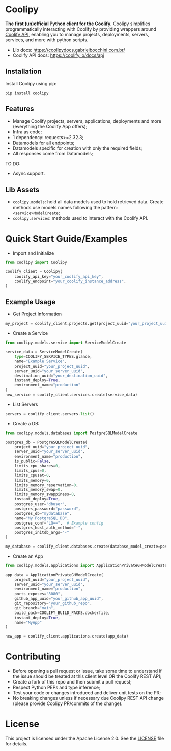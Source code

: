 # Coolipy

**The first (un)official Python client for the [Coolify](https://coolify.io/).**
Coolipy simplifies programmatically interacting with Coolify by providing wrappers around [Coolify API](https://coolify.io/docs/api), enabling you to manage projects, deployments, servers, services, and more with python scripts.

- Lib docs: https://coolipydocs.gabrielbocchini.com.br/
- Coolify API docs: https://coolify.io/docs/api

## Installation

Install Coolipy using pip:

```bash
pip install coolipy
```

## Features
- Manage Coolify projects, servers, applications, deployments and more (everything the Coolify App offers);
- Infra as code;
- 1 dependency: requests>=2.32.3;
- Datamodels for all endpoints;
- Datamodels specific for creation with only the required fields;
- All responses come from Datamodels;

TO DO:

- Async support.


## Lib Assets

- `coolipy.models`: hold all data models used to hold retrieved data. Create methods use models names following the pattern: `<service>ModelCreate`;
- `coolipy.services`: methods used to interact with the Coolify API.



# Quick Start Guide/Examples

- Import and Initialize
```python
from coolipy import Coolipy

coolify_client = Coolipy(
    coolify_api_key="your_coolify_api_key",
    coolify_endpoint="your_coolify_instance_address",
)
```

## Example Usage

- Get Project Information
```python
my_project = coolify_client.projects.get(project_uuid="your_project_uuid")
```

- Create a Service
```python
from coolipy.models.service import ServiceModelCreate

service_data = ServiceModelCreate(
    type=COOLIFY_SERVICE_TYPES.glance,
    name="Example Service",
    project_uuid="your_project_uuid",
    server_uuid="your_server_uuid",
    destination_uuid="your_destination_uuid",
    instant_deploy=True,
    environment_name="production"
)
new_service = coolify_client.services.create(service_data)
```


- List Servers
```python
servers = coolify_client.servers.list()
```

- Create a DB:
```python
from coolipy.models.databases import PostgreSQLModelCreate

postgres_db = PostgreSQLModelCreate(
    project_uuid="your_project_uuid",
    server_uuid="your_server_uuid",
    environment_name="production",
    is_public=False,
    limits_cpu_shares=0,
    limits_cpus=0,
    limits_cpuset=0,
    limits_memory=0,
    limits_memory_reservation=0,
    limits_memory_swap=0,
    limits_memory_swappiness=0,
    instant_deploy=True,
    postgres_user="dbuser",
    postgres_password="password",
    postgres_db="mydatabase",
    name="My PostgreSQL DB",
    postgres_conf="LQ==",  # Example config
    postgres_host_auth_method="-",
    postgres_initdb_args="-"
)

my_database = coolify_client.databases.create(database_model_create=postgres_db)
```

- Create an App
```python
from coolipy.models.applications import ApplicationPrivateGHModelCreate

app_data = ApplicationPrivateGHModelCreate(
    project_uuid="your_project_uuid",
    server_uuid="your_server_uuid",
    environment_name="production",
    ports_exposes="8080",
    github_app_uuid="your_github_app_uuid",
    git_repository="your_github_repo",
    git_branch="main",
    build_pack=COOLIFY_BUILD_PACKS.dockerfile,
    instant_deploy=True,
    name="MyApp"
)

new_app = coolify_client.applications.create(app_data)
```

# Contributing

- Before opening a pull request or issue, take some time to understand if the issue should be treated at
this client level OR the Coolify REST API;
- Create a fork of this repo and then submit a pull request;
- Respect Python PEPs and type inference;
- Test your code or changes introduced and deliver unit tests on the PR;
- No breaking changes unless if necessary due Coolipy REST API change (please provide Coolipy PR/commits of the change).


# License

This project is licensed under the Apache License 2.0. See the [LICENSE](./LICENSE) file for details.

